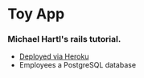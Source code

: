 # Toy App

### Michael Hartl's rails tutorial.

* [Deployed via Heroku](https://fathomless-brook-66319.herokuapp.com/)
* Employees a PostgreSQL database